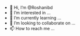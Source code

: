 - 👋 Hi, I’m @Roshanibd
- 👀 I’m interested in ...
- 🌱 I’m currently learning ...
- 💞️ I’m looking to collaborate on ...
- 📫 How to reach me ...

<!---
Roshanibd/Roshanibd is a ✨ special ✨ repository because its `README.md` (this file) appears on your GitHub profile.
You can click the Preview link to take a look at your changes.
--->
